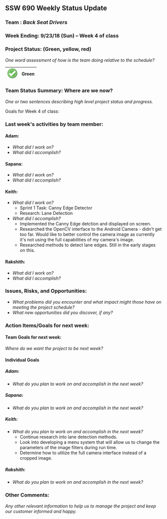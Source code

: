 ## SSW 690 Weekly Status Update 

### Team : _Back Seat Drivers_

### Week Ending: 9/23/18 (Sun) – Week 4 of class

### Project Status: (Green, yellow, red)

_One word assessment of how is the team doing relative to the schedule?_

| ![Green](https://github.com/Scarabyte/SSW690-Project/blob/master/docs/StatusUpdates/status_green.png?raw=true) | Green  |
| ----------- |:-----------:|

### Team Status Summary: Where are we now?

_One or two sentences describing high level project status and progress._

Goals for Week 4 of class:

### Last week&#39;s activities by team member:

#### Adam:

* _What did I work on?_
* _What did I accomplish?_

#### Sapana:

* _What did I work on?_
* _What did I accomplish?_

#### Keith:

* _What did I work on?_
  * Sprint 1 Task: Canny Edge Detector
  * Research: Lane Detection
* _What did I accomplish?_
  * Implemented the Canny Edge detction and displayed on screen.
  * Researched the OpenCV interface to the Android Camera - didn't get too far. Would like to better control the camera image as currently it's not using the full capabilities of my camera's image.
  * Researched methods to detect lane edges. Still in the early stages on this.

#### Rakshith:

* _What did I work on?_
* _What did I accomplish?_


### Issues, Risks, and Opportunities:

* _What problems did you encounter and what impact might those have on meeting the project schedule?_
* _What new opportunities did you discover, if any?_

### Action Items/Goals for next week:

#### Team Goals for next week:

_Where do we want the project to be next week?_

#### Individual Goals

##### Adam:

* _What do you plan to work on and accomplish in the next week?_

##### Sapana:

* _What do you plan to work on and accomplish in the next week?_

##### Keith:

* _What do you plan to work on and accomplish in the next week?_
  * Continue research into lane detection methods.
  * Look into developing a menu system that will allow us to change the parameters of the image filters during run time.
  * Determine how to utilize the full camera interface instead of a cropped image.

##### Rakshith:

* _What do you plan to work on and accomplish in the next week?_

### Other Comments:

_Any other relevant information to help us to manage the project and keep our customer informed and happy._
